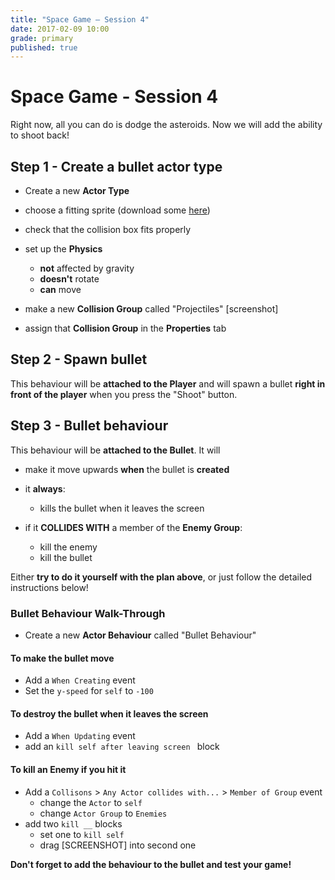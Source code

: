 ```yaml
---
title: "Space Game — Session 4"
date: 2017-02-09 10:00
grade: primary
published: true
---
```


# Space Game - Session 4

Right now, all you can do is dodge the asteroids. Now we will add the ability to shoot back!

## Step 1 - Create a bullet actor type

- Create a new **Actor Type**
 
- choose a fitting sprite (download some [here](https://www.dropbox.com/s/r9h5d5rvqo2svc6/bullets.zip?dl=0))

- check that the collision box fits properly

- set up the **Physics**
  - **not** affected by gravity
  - **doesn't** rotate
  - **can** move

- make a new **Collision Group** called "Projectiles"
[screenshot]

- assign that **Collision Group** in the **Properties** tab


## Step 2 - Spawn bullet

This behaviour will be **attached to the Player** and will spawn a bullet **right in front of the player** when you press the "Shoot" button.



## Step 3 - Bullet behaviour

This behaviour will be **attached to the Bullet**. It will
- make it move upwards **when** the bullet is **created** 

- it **always**:
  - kills the bullet when it leaves the screen

- if it **COLLIDES WITH** a member of the **Enemy Group**:
  - kill the enemy
  - kill the bullet
  

Either **try to do it yourself with the plan above**, or just follow the detailed instructions below!


### Bullet Behaviour Walk-Through
- Create a new **Actor Behaviour** called "Bullet Behaviour"


#### To make the bullet move
- Add a `When Creating` event
- Set the `y-speed` for `self` to `-100`

[](http://imgur.com/nbG1E5g)

#### To destroy the bullet when it leaves the screen
- Add a `When Updating` event
- add an `kill self after leaving screen ` block

[](http://imgur.com/vhf4IqR)
  
#### To kill an Enemy if you hit it

- Add a `Collisons` > `Any Actor collides with...` > `Member of Group` event
  - change the `Actor` to `self`
  - change `Actor Group` to `Enemies`
- add two `kill __` blocks
  - set one to `kill self`
  - drag [SCREENSHOT] into second one
  
[](http://imgur.com/67l7rfG)


**Don't forget to add the behaviour to the bullet and test your game!**


